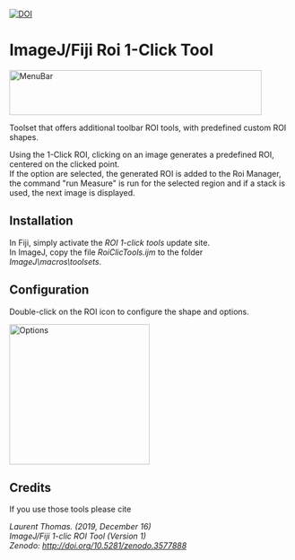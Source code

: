 [![DOI](https://zenodo.org/badge/DOI/10.5281/zenodo.3577888.svg)](https://doi.org/10.5281/zenodo.3577888)

# ImageJ/Fiji Roi 1-Click Tool

<img src="https://github.com/LauLauThom/RoiClicTool/blob/master/Image/FijiMenu.JPG" alt="MenuBar" width="450" height="80">     

Toolset that offers additional toolbar ROI tools, with predefined custom ROI shapes.

Using the 1-Click ROI, clicking on an image generates a predefined ROI, centered on the clicked point.  
If the option are selected, the generated ROI is added to the Roi Manager, the command "run Measure" is run for the selected region and if a stack is used, the next image is displayed. 

## Installation
In Fiji, simply activate the *ROI 1-click tools* update site.  
In ImageJ, copy the file *RoiClicTools.ijm* to the folder *ImageJ\macros\toolsets*. 

## Configuration
Double-click on the ROI icon to configure the shape and options.

<img src="https://github.com/LauLauThom/RoiClicTool/blob/master/Image/Options.JPG" alt="Options" width="250" height="250">

## Credits
If you use those tools please cite  

*Laurent Thomas. (2019, December 16)  
ImageJ/Fiji 1-clic ROI Tool (Version 1)  
Zenodo: http://doi.org/10.5281/zenodo.3577888*
